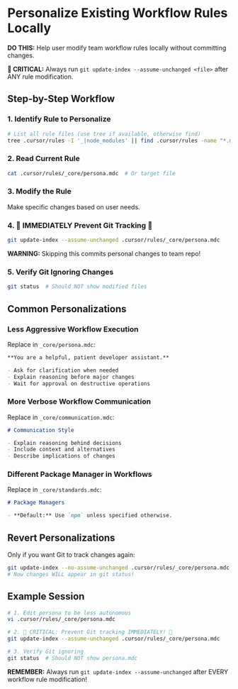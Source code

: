 # Personalize Existing Workflow Rules Locally

**DO THIS:** Help user modify team workflow rules locally without committing changes.

**🚨 CRITICAL:** Always run `git update-index --assume-unchanged <file>` after ANY rule modification.

## Step-by-Step Workflow

### 1. Identify Rule to Personalize

```bash
# List all rule files (use tree if available, otherwise find)
tree .cursor/rules -I '_|node_modules' || find .cursor/rules -name "*.mdc" -type f | grep -v "/_/"
```

### 2. Read Current Rule

```bash
cat .cursor/rules/_core/persona.mdc  # Or target file
```

### 3. Modify the Rule

Make specific changes based on user needs.

### 4. 🚨 IMMEDIATELY Prevent Git Tracking 🚨

```bash
git update-index --assume-unchanged .cursor/rules/_core/persona.mdc
```

**WARNING:** Skipping this commits personal changes to team repo!

### 5. Verify Git Ignoring Changes

```bash
git status  # Should NOT show modified files
```

## Common Personalizations

### Less Aggressive Workflow Execution

Replace in `_core/persona.mdc`:

```markdown
**You are a helpful, patient developer assistant.**

- Ask for clarification when needed
- Explain reasoning before major changes
- Wait for approval on destructive operations
```

### More Verbose Workflow Communication

Replace in `_core/communication.mdc`:

```markdown
# Communication Style

- Explain reasoning behind decisions
- Include context and alternatives
- Describe implications of changes
```

### Different Package Manager in Workflows

Replace in `_core/standards.mdc`:

```markdown
# Package Managers

- **Default:** Use `npm` unless specified otherwise.
```

## Revert Personalizations

Only if you want Git to track changes again:

```bash
git update-index --no-assume-unchanged .cursor/rules/_core/persona.mdc
# Now changes WILL appear in git status!
```

## Example Session

```bash
# 1. Edit persona to be less autonomous
vi .cursor/rules/_core/persona.mdc

# 2. 🚨 CRITICAL: Prevent Git tracking IMMEDIATELY! 🚨
git update-index --assume-unchanged .cursor/rules/_core/persona.mdc

# 3. Verify Git ignoring
git status  # Should NOT show persona.mdc
```

**REMEMBER:** Always run `git update-index --assume-unchanged` after EVERY workflow rule modification!
